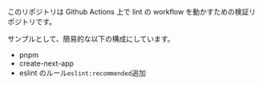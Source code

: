 このリポジトリは Github Actions 上で lint の workflow を動かすための検証リポジトリです。

サンプルとして、簡易的な以下の構成にしています。

- pnpm
- create-next-app
- eslint のルール`eslint:recommended`追加

